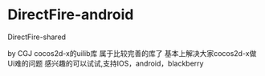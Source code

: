 DirectFire-android
==================

DirectFire-shared



by CGJ
cocos2d-x的uilib库
属于比较完善的库了
基本上解决大家cocos2d-x做Ui难的问题
感兴趣的可以试试,支持IOS，android，blackberry
